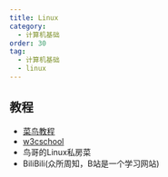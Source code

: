```yaml
---
title: Linux
category:
  - 计算机基础
order: 30
tag:
  - 计算机基础
  - linux
---
```


## 教程
- [菜鸟教程](https://www.runoob.com/linux/linux-tutorial.html)  
- [w3cschool](https://www.w3cschool.cn/linux/)
- 鸟哥的Linux私房菜
- BiliBili(众所周知，B站是一个学习网站)